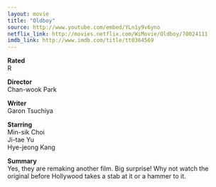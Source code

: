 ```yaml
---
layout: movie
title: "Oldboy"
source: http://www.youtube.com/embed/YLn1y9v6yno
netflix_link: http://movies.netflix.com/WiMovie/Oldboy/70024111
imdb_link: http://www.imdb.com/title/tt0364569
---
```


__Rated__<br /><span class="rated ts">R</span>

__Director__<br />Chan-wook Park

__Writer__<br />Garon Tsuchiya

__Starring__<br />Min-sik Choi<br />Ji-tae Yu<br />Hye-jeong Kang

__Summary__<br />Yes, they are remaking another film. Big surprise! Why not watch the original before Hollywood takes a stab at it or a hammer to it.